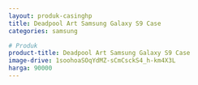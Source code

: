 ```yaml
---
layout: produk-casinghp
title: Deadpool Art Samsung Galaxy S9 Case
categories: samsung

# Produk
product-title: Deadpool Art Samsung Galaxy S9 Case
image-drive: 1soohoaSOqYdMZ-sCmCsckS4_h-km4X3L
harga: 90000
---
```

